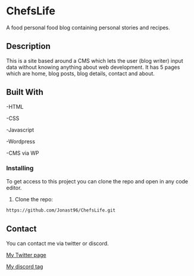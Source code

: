 # ChefsLife



A food personal food blog containing personal stories and recipes.

## Description

This is a site based around a CMS which lets the user (blog writer) input data without knowing anything about web development. It has 5 pages which are home, blog posts, blog details, contact and about.  


## Built With

-HTML

-CSS

-Javascript



-Wordpress

-CMS via WP


### Installing

To get access to this project you can clone the repo and open in any code editor.


1. Clone the repo:

```bash
https://github.com/Jonast96/ChefsLife.git
```



## Contact

You can contact me via twitter or discord.

[My Twitter page](https://twitter.com/KozHD)

[My discord tag](Jon-#6134)




